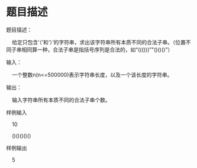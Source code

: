 # 题目描述


<p>
题目描述：
</p>
<p>
    给定只包含‘（’和‘）’的字符串，求出该字符串所有本质不同的合法子串。（位置不同子串相同算一种，合法子串是指括号序列是合法的，如“((()))”&#34;()()()&#34;）
</p>
<p>
输入：
</p>
<p>
    一个整数n(n&lt;=500000)表示字符串长度，以及一个该长度的字符串。
</p>
<p>
输出：
</p>
<p>
    输入字符串所有本质不同的合法子串个数。
</p>
<p>
样例输入
</p>
<p>
    10 
</p>
<p>
    ()()()()()
</p>
<p>
样例输出
</p>
<p>
    5
</p>

